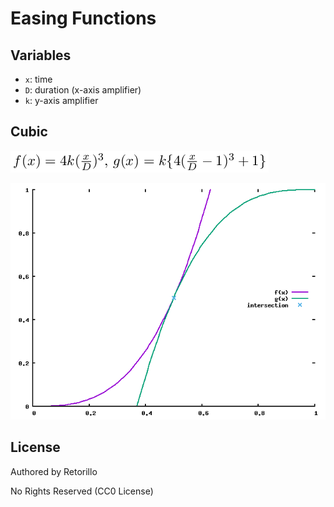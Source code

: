 # Easing Functions

## Variables

- `x`: time
- `D`: duration (x-axis amplifier)
- `k`: y-axis amplifier

## Cubic

![cubic formula](cubic_formula.png)

![cubic graph](cubic.png)

## License

Authored by Retorillo

No Rights Reserved (CC0 License)

